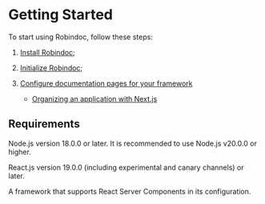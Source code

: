 # Getting Started

To start using Robindoc, follow these steps:

1. [Install Robindoc](./01-installation.md);

2. [Initialize Robindoc](./03-initialization.md);

3. [Configure documentation pages for your framework](./04-app-organization/README.md)
   - [Organizing an application with Next.js](./04-app-organization/next-js.md)

## Requirements

Node.js version 18.0.0 or later. It is recommended to use Node.js v20.0.0 or higher.

React.js version 19.0.0 (including experimental and canary channels) or later.

A framework that supports React Server Components in its configuration.
